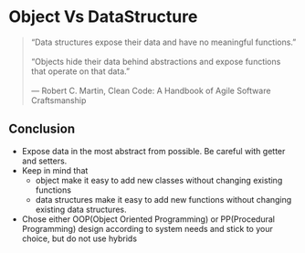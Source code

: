 # Object Vs DataStructure

> “Data structures expose their data and have no meaningful functions.”<br/><br/>
> “Objects hide their data behind abstractions and expose functions that operate on that data.” <br/><br/>
> — Robert C. Martin, Clean Code: A Handbook of Agile Software Craftsmanship

## Conclusion
- Expose data in the most abstract from possible. Be careful with getter and setters.
- Keep in mind that 
  - object make it easy to add new classes without changing existing functions
  - data structures make it easy to add new functions without changing existing data structures.
- Chose either OOP(Object Oriented Programming) or PP(Procedural Programming) design according to system needs and stick to your choice, but do not use hybrids